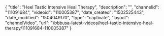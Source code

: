 {
    "title": "Heel Tastic Intensive Heal Therapy",
    "description": "",
    "channelid": "111091684",
    "videoid": "110005387",
    "date_created": "1502525443",
    "date_modified": "1504049170",
    "type": "captivate",
    "layout": "channelVideo",
    "url": "\/bbbusa-latest-videos\/heel-tastic-intensive-heal-therapy\/111091684-110005387"
}